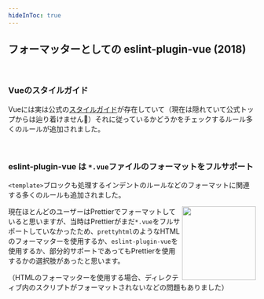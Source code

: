 ```yaml
---
hideInToc: true
---
```


## フォーマッターとしての eslint-plugin-vue (2018)

<br>

### Vueのスタイルガイド

Vueには実は公式の[スタイルガイド]が存在していて（現在は隠れていて公式トップからは辿り着けません🫠）それに従っているかどうかをチェックするルール多くのルールが追加されました。

[スタイルガイド]: https://ja.vuejs.org/style-guide/

<br>

### eslint-plugin-vue は `*.vue`ファイルのフォーマットをフルサポート

`<template>`ブロックも処理するインデントのルールなどのフォーマットに関連する多くのルールも追加されました。

<img src="https://prettier.io/icon.png" width="150" style="float: right;"/>

現在ほとんどのユーザーはPrettierでフォーマットしていると思いますが、当時はPrettierがまだ`*.vue`をフルサポートしていなかったため、`prettyhtml`のようなHTMLのフォーマッターを使用するか、`eslint-plugin-vue`を使用するか、部分的サポートであってもPrettierを使用するかの選択肢があったと思います。

（HTMLのフォーマッターを使用する場合、ディレクティブ内のスクリプトがフォーマットされないなどの問題もありました）

